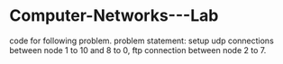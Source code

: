 # Computer-Networks---Lab
code for following problem.
problem statement: setup udp connections between node 1 to 10 and 8 to 0, ftp connection between node 2 to 7.
